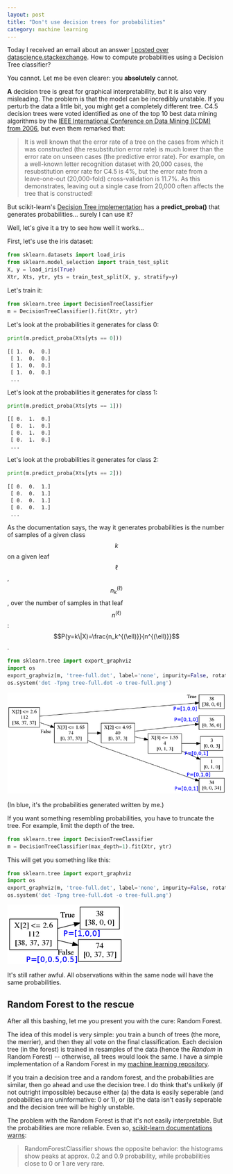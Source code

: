 ```yaml
---
layout: post
title: "Don't use decision trees for probabilities"
category: machine learning
---
```


Today I received an email about an answer [I posted over datascience.stackexchange](https://datascience.stackexchange.com/questions/11171/decision-tree-how-to-understand-or-calculate-the-probability-confidence-of-pred). How to compute probabilities using a Decision Tree classifier?

You cannot. Let me be even clearer: you **absolutely** cannot.

**A** decision tree is great for graphical interpretability, but it is also very misleading. The problem is that the model can be incredibly unstable. If you perturb the data a little bit, you might get a completely different tree. C4.5 decision trees were voted identified as one of the top 10 best data mining algorithms by the [IEEE International Conference on Data Mining (ICDM) from 2006](http://www.cs.umd.edu/~samir/498/10Algorithms-08.pdf), but even them remarked that:

> It is well known that the error rate of a tree on the cases from which it was constructed (the resubstitution error rate) is much lower than the error rate on unseen cases (the predictive error rate). For example, on a well-known letter recognition dataset with 20,000 cases, the resubstitution error rate for C4.5 is 4%, but the error rate from a leave-one-out (20,000-fold) cross-validation is 11.7%. As this demonstrates, leaving out a single case from 20,000 often affects the tree that is constructed!

But scikit-learn's [Decision Tree implementation](http://scikit-learn.org/stable/modules/generated/sklearn.tree.DecisionTreeClassifier.html) has a **predict_proba()** that generates probabilities... surely I can use it?

Well, let's give it a try to see how well it works...

First, let's use the iris dataset:

```python
from sklearn.datasets import load_iris
from sklearn.model_selection import train_test_split
X, y = load_iris(True)
Xtr, Xts, ytr, yts = train_test_split(X, y, stratify=y)
```

Let's train it:
```python
from sklearn.tree import DecisionTreeClassifier
m = DecisionTreeClassifier().fit(Xtr, ytr)
```

Let's look at the probabilities it generates for class 0:

```python
print(m.predict_proba(Xts[yts == 0]))
```

```
[[ 1.  0.  0.]
 [ 1.  0.  0.]
 [ 1.  0.  0.]
 [ 1.  0.  0.]
 ...
```

Let's look at the probabilities it generates for class 1:

```python
print(m.predict_proba(Xts[yts == 1]))
```

```
[[ 0.  1.  0.]
 [ 0.  1.  0.]
 [ 0.  1.  0.]
 [ 0.  1.  0.]
 ...
```

Let's look at the probabilities it generates for class 2:

```python
print(m.predict_proba(Xts[yts == 2]))
```

```
[[ 0.  0.  1.]
 [ 0.  0.  1.]
 [ 0.  0.  1.]
 [ 0.  0.  1.]
 ...
```

As the documentation says, the way it generates probabilities is the number of samples of a given class $$k$$ on a given leaf $$\ell$$, $$n_k^{(\ell)}$$, over the number of samples in that leaf $$n^{(\ell)}$$: $$P(y=k\|X)=\frac{n_k^{(\ell)}}{n^{(\ell)}}$$.

```python
from sklearn.tree import export_graphviz
import os
export_graphviz(m, 'tree-full.dot', label='none', impurity=False, rotate=True, leaves_parallel=True)
os.system('dot -Tpng tree-full.dot -o tree-full.png')
```

![Decision tree fully trained](/imgs/blog/2018-02/tree-full.png)

(In blue, it's the probabilities generated written by me.) 

If you want something resembling probabilities, you have to truncate the tree. For example, limit the depth of the tree.

```python
from sklearn.tree import DecisionTreeClassifier
m = DecisionTreeClassifier(max_depth=1).fit(Xtr, ytr)
```

This will get you something like this:

```python
from sklearn.tree import export_graphviz
import os
export_graphviz(m, 'tree-full.dot', label='none', impurity=False, rotate=True, leaves_parallel=True)
os.system('dot -Tpng tree-full.dot -o tree-full.png')
```

![Truncated decision tree](/imgs/blog/2018-02/tree-truncated.png)

It's still rather awful. All observations within the same node will have the same probabilities.

## Random Forest to the rescue

After all this bashing, let me you present you with the cure: Random Forest.

The idea of this model is very simple: you train a bunch of trees (the more, the merrier), and then they all vote on the final classification. Each decision tree (in the forest) is trained in resamples of the data (hence the *Random* in Random Forest) -- otherwise, all trees would look the same. I have a simple implementation of a Random Forest in my [machine learning repository](https://rpmcruz.github.io/machine%20learning/2017/02/17/my-implementations.html).

If you train a decision tree and a random forest, and the probabilities are similar, then go ahead and use the decision tree. I do think that's unlikely (if not outright impossible) because either (a) the data is easily seperable (and probabilities are uninformative: 0 or 1), or (b) the data isn't easily seperable and the decision tree will be highly unstable.

The problem with the Random Forest is that it's not easily interpretable. But the probabilities are more reliable. Even so, [scikit-learn documentations warns](http://scikit-learn.org/stable/auto_examples/calibration/plot_compare_calibration.html):

> RandomForestClassifier shows the opposite behavior: the histograms show peaks at approx. 0.2 and 0.9 probability, while probabilities close to 0 or 1 are very rare.
